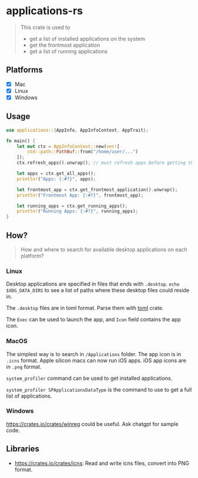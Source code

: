 # applications-rs

> This crate is used to
>
> - get a list of installed applications on the system
> - get the frontmost application
> - get a list of running applications

## Platforms

- [x] Mac
- [x] Linux
- [x] Windows

## Usage

```rust
use applications::{AppInfo, AppInfoContext, AppTrait};

fn main() {
    let mut ctx = AppInfoContext::new(vec![
        std::path::PathBuf::from("/home/user/...")
    ]);
    ctx.refresh_apps().unwrap(); // must refresh apps before getting them

    let apps = ctx.get_all_apps();
    println!("Apps: {:#?}", apps);

    let frontmost_app = ctx.get_frontmost_application().unwrap();
    println!("Frontmost App: {:#?}", frontmost_app);

    let running_apps = ctx.get_running_apps();
    println!("Running Apps: {:#?}", running_apps);
}
```

## How?

> How and where to search for available desktop applications on each platform?

### Linux

Desktop applications are specified in files that ends with `.desktop`. `echo $XDG_DATA_DIRS` to see a list of paths where these desktop files could reside in.

The `.desktop` files are in toml format. Parse them with [toml](https://crates.io/crates/toml) crate.

The `Exec` can be used to launch the app, and `Icon` field contains the app icon.

### MacOS

The simplest way is to search in `/Applications` folder. The app icon is in `.icns` format.
Apple silicon macs can now run iOS apps. iOS app icons are in `.png` format.

`system_profiler` command can be used to get installed applications.

`system_profiler SPApplicationsDataType` is the command to use to get a full list of applications.

### Windows

https://crates.io/crates/winreg could be useful. Ask chatgpt for sample code.

## Libraries

- https://crates.io/crates/icns: Read and write icns files, convert into PNG format.

